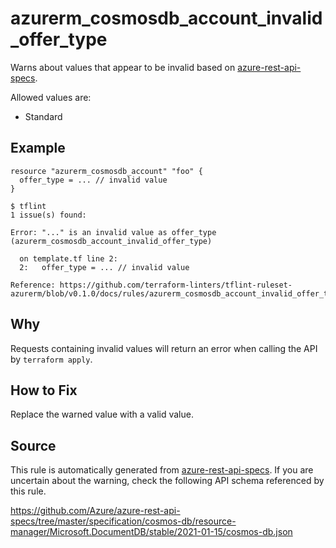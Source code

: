 <!--- This file generated by `tools/apispec-rule-gen/main.go`. DO NOT EDIT --->

# azurerm_cosmosdb_account_invalid_offer_type

Warns about values that appear to be invalid based on [azure-rest-api-specs](https://github.com/Azure/azure-rest-api-specs).

Allowed values are:
- Standard

## Example

```hcl
resource "azurerm_cosmosdb_account" "foo" {
  offer_type = ... // invalid value
}
```

```
$ tflint
1 issue(s) found:

Error: "..." is an invalid value as offer_type (azurerm_cosmosdb_account_invalid_offer_type)

  on template.tf line 2:
  2:   offer_type = ... // invalid value

Reference: https://github.com/terraform-linters/tflint-ruleset-azurerm/blob/v0.1.0/docs/rules/azurerm_cosmosdb_account_invalid_offer_type.md

```

## Why

Requests containing invalid values will return an error when calling the API by `terraform apply`.

## How to Fix

Replace the warned value with a valid value.

## Source

This rule is automatically generated from [azure-rest-api-specs](https://github.com/Azure/azure-rest-api-specs). If you are uncertain about the warning, check the following API schema referenced by this rule.

https://github.com/Azure/azure-rest-api-specs/tree/master/specification/cosmos-db/resource-manager/Microsoft.DocumentDB/stable/2021-01-15/cosmos-db.json
